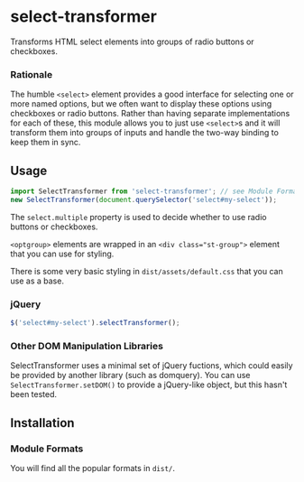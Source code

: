 # select-transformer

Transforms HTML select elements into groups of radio buttons or checkboxes.

### Rationale

The humble `<select>` element provides a good interface for selecting one or more named options, but we often want to display these options using checkboxes or radio buttons. Rather than having separate implementations for each of these, this module allows you to just use `<select>`s and it will transform them into groups of inputs and handle the two-way binding to keep them in sync.

## Usage

```javascript
import SelectTransformer from 'select-transformer'; // see Module Formats below
new SelectTransformer(document.querySelector('select#my-select'));
```

The `select.multiple` property is used to decide whether to use radio buttons or checkboxes.

`<optgroup>` elements are wrapped in an `<div class="st-group">` element that you can use for styling.

There is some very basic styling in `dist/assets/default.css` that you can use as a base.

### jQuery

```javascript
$('select#my-select').selectTransformer();
```

### Other DOM Manipulation Libraries

SelectTransformer uses a minimal set of jQuery fuctions, which could easily be provided by another library (such as domquery). You can use `SelectTransformer.setDOM()` to provide a jQuery-like object, but this hasn't been tested.

## Installation

### Module Formats

You will find all the popular formats in `dist/`.
